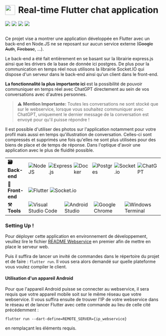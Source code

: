 <h1 style="display: flex; flex-direction: row; align-items: center;"> <img src="https://img.icons8.com/?size=512&id=7I3BjCqe9rjG&format=png"
  width="32"
  height="32"
  style="float:left;margin-right: 10px">
  Real-time Flutter chat application
</h1>

<table><div style="display: flex; flex-direction: row; gap: 5px"> <img src="https://img.shields.io/badge/-Windows%20supported-blue?logo=windows&style=flat"/> <img src="https://img.shields.io/badge/-Android%20supported-green%C3%B9?logo=android&style=flat&logoColor=white"/> <img src="https://img.shields.io/badge/-Web%20supported-red?logo=google-chrome&style=flat&logoColor=white"/> <img src="https://img.shields.io/badge/chatGPT%20Ready-74aa9c?style=flat&logo=openai&logoColor=white" />
</div></table>

Ce projet vise a montrer une application développée en Flutter avec un back-end en Node.JS ne se reposant sur aucun service externe (~~Google Auth~~, ~~Firebase~~, ...).

Le back-end a été fait entièrement en se basant sur la librairie express.js ainsi que les drivers de la base de donnée ici postgres. De plus pour la communication en temps réel nous utilisons la librairie Socket.IO qui dispose d'un serveur dans le back-end ainsi qu'un client dans le front-end.

**La fonctionnalité la plus importante ici** est la possibilité de pouvoir communiquer en temps réel avec ChatGPT directement au sein de vos conversations avec d'autres personnes.

> ⚠️ **Mention Importante:** Toutes les conversations ne sont stocké que sur le webservice, lorsque vous souhaitez communiquer avec ChatGPT, uniquement le dernier message de la conversation est envoyé pour qu'il puisse répondre !

Il est possible d'utiliser des photos sur l'application notamment pour votre profil mais aussi en temps qu'illustration de conversation. Celles-ci sont compressés et supprimés une fois qu'elles ne sont plus utilisées pour des biens de place et de temps de réponse. Dans l'optique d'avoir une application avec le plus de fluidité possible.

|||
|--------------|---------------|
| **🗃️ Back-end** | <div style="display: flex; flex-direction: row; gap: 5px"> ![NodeJS](https://img.shields.io/badge/node.js-6DA55F?style=flat&logo=node.js&logoColor=white) ![Express.js](https://img.shields.io/badge/express.js-%23404d59.svg?style=flat&logo=express&logoColor=%2361DAFB) ![Docker](https://img.shields.io/badge/Dockerized-%230db7ed.svg?style=flat&logo=docker&logoColor=white) ![Postgres](https://img.shields.io/badge/postgres-%23316192.svg?style=flat&logo=postgresql&logoColor=white) ![Socket.io](https://img.shields.io/badge/Socket.io-black?style=falt&logo=socket.io&badgeColor=010101) ![ChatGPT](https://img.shields.io/badge/OpenAI%20API-74aa9c?style=flat&logo=openai&logoColor=white)</div>  |
| **🤳 Front-end** | <div style="display: flex; flex-direction: row; gap: 5px;"> ![Flutter](https://img.shields.io/badge/Flutter-%2302569B.svg?style=flat&logo=Flutter&logoColor=white) ![Socket.io](https://img.shields.io/badge/Socket.io-black?style=falt&logo=socket.io&badgeColor=010101)</div> |
| **⚒️ Tools** | <div style="display: flex; flex-direction: row; gap: 5px;"> ![Visual Studio Code](https://img.shields.io/badge/Visual%20Studio%20Code-0078d7.svg?style=flat&logo=visual-studio-code&logoColor=white) ![Android Studio](https://img.shields.io/badge/Android%20Studio-3DDC84.svg?style=flat&logo=android-studio&logoColor=white) ![Google Chrome](https://img.shields.io/badge/Google%20Chrome-4285F4?style=flat&logo=GoogleChrome&logoColor=white) ![Windows Terminal](https://img.shields.io/badge/Windows%20Terminal-%234D4D4D.svg?style=flat&logo=windows-terminal&logoColor=white)</div> |

### Setting Up !

Pour déployer cette application en environnement de développement, veuillez lire le fichier [README Webservice](/webservice/README.md) en premier afin de mettre en place le serveur web.

Puis il suffira de lancer un invité de commandes dans le répertoire du projet et de faire : ` flutter run `.
Il vous sera alors demandé sur quelle plateforme vous voulez compiler le client.

#### Utilisation d'un appareil Android
Pour que l'appareil Android puisse se connecter au webservice, il sera requis que votre appareil mobile soit sur le même réseau que votre webservice. Il vous suffira ensuite de trouver l'IP de votre webservice dans le réseau et de lancer Flutter avec cette commande au lieu de celle cité précédemment : 

` flutter run --dart-define=REMOTE_SERVER={ip_webservice} ` 

en remplaçant les éléments requis.
